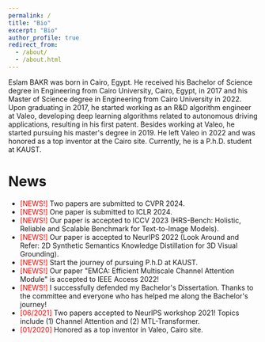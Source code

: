 ```yaml
---
permalink: /
title: "Bio"
excerpt: "Bio"
author_profile: true
redirect_from: 
  - /about/
  - /about.html
---
```



Eslam BAKR was born in Cairo, Egypt. He received his Bachelor of Science degree in Engineering from Cairo University, Cairo, Egypt, in 2017 and his Master of Science degree in Engineering from Cairo University in 2022. Upon graduating in 2017, he started working as an R&D algorithm engineer at Valeo, developing deep learning algorithms related to autonomous driving applications, resulting in his first patent. Besides working at Valeo, he started pursuing his master's degree in 2019. He left Valeo in 2022 and was honored as a top inventor at the Cairo site. Currently, he is a P.h.D. student at KAUST.


# News 

* <span style="color: red;">[NEWS!]</span> Two papers are submitted to CVPR 2024.
* <span style="color: red;">[NEWS!]</span> One paper is submitted to ICLR 2024.
* <span style="color: red;">[NEWS!]</span> Our paper is accepted to ICCV 2023 (HRS-Bench: Holistic, Reliable and Scalable Benchmark for Text-to-Image Models).
* <span style="color: red;">[NEWS!]</span> Our paper is accepted to NeurIPS 2022 (Look Around and Refer: 2D Synthetic Semantics Knowledge Distillation for 3D Visual Grounding).
* <span style="color: red;">[NEWS!]</span> Start the journey of pursuing P.h.D at KAUST.  
* <span style="color: red;">[NEWS!]</span> Our paper "EMCA: Efficient Multiscale Channel Attention Module" is accepted to IEEE Access 2022!  
* <span style="color: red;">[NEWS!]</span> I successfully defended my Bachelor's Dissertation. Thanks to the committee and everyone who has helped me along the Bachelor's journey!  
* <span style="color: red;">[06/2021]</span> Two papers accepted to NeurIPS workshop 2021! Topics include (1) Channel Attention and (2) MTL-Transformer.  
* <span style="color: red;">[01/2020]</span> Honored as a top inventor in Valeo, Cairo site.
